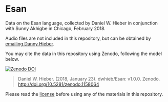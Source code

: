 # Esan
Data on the Esan language, collected by Daniel W. Hieber in conjunction with Sunny Akhigbe in Chicago, February 2018.

Audio files are not included in this repository, but can be obtained by [emailing Danny Hieber][email].

You may cite the data in this repository using Zenodo, following the model below.

[![Zenodo DOI](https://zenodo.org/badge/118660780.svg)][Zenodo]

> Daniel W. Hieber. (2018, January 23). dwhieb/Esan: v1.0.0. Zenodo. http://doi.org/10.5281/zenodo.1158064

Please read the [license][license] before using any of the materials in this repository.

[email]:   mailto:dhieber@ucsb.edu
[license]: https://github.com/dwhieb/Esan/blob/master/LICENSE.md
[Zenodo]:  https://zenodo.org/badge/latestdoi/118660780
